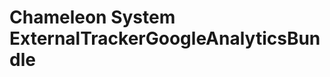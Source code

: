 Chameleon System ExternalTrackerGoogleAnalyticsBundle
=====================================================
